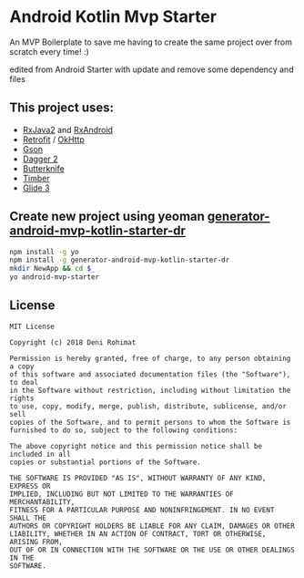 # Android Kotlin Mvp Starter

An MVP Boilerplate to save me having to create the same project over from scratch every time! :)

edited from Android Starter with update and remove some dependency and files

## This project uses:
- [RxJava2](https://github.com/ReactiveX/RxJava) and [RxAndroid](https://github.com/ReactiveX/RxAndroid)
- [Retrofit](http://square.github.io/retrofit/) / [OkHttp](http://square.github.io/okhttp/)
- [Gson](https://github.com/google/gson)
- [Dagger 2](http://google.github.io/dagger/)
- [Butterknife](https://github.com/JakeWharton/butterknife)
- [Timber](https://github.com/JakeWharton/timber)
- [Glide 3](https://github.com/bumptech/glide)

## Create new project using yeoman [generator-android-mvp-kotlin-starter-dr](https://github.com/derohimat/generator-android-mvp-kotlin-starter-dr)
```bash
npm install -g yo
npm install -g generator-android-mvp-kotlin-starter-dr
mkdir NewApp && cd $_
yo android-mvp-starter
```

## License
```
MIT License

Copyright (c) 2018 Deni Rohimat

Permission is hereby granted, free of charge, to any person obtaining a copy
of this software and associated documentation files (the "Software"), to deal
in the Software without restriction, including without limitation the rights
to use, copy, modify, merge, publish, distribute, sublicense, and/or sell
copies of the Software, and to permit persons to whom the Software is
furnished to do so, subject to the following conditions:

The above copyright notice and this permission notice shall be included in all
copies or substantial portions of the Software.

THE SOFTWARE IS PROVIDED "AS IS", WITHOUT WARRANTY OF ANY KIND, EXPRESS OR
IMPLIED, INCLUDING BUT NOT LIMITED TO THE WARRANTIES OF MERCHANTABILITY,
FITNESS FOR A PARTICULAR PURPOSE AND NONINFRINGEMENT. IN NO EVENT SHALL THE
AUTHORS OR COPYRIGHT HOLDERS BE LIABLE FOR ANY CLAIM, DAMAGES OR OTHER
LIABILITY, WHETHER IN AN ACTION OF CONTRACT, TORT OR OTHERWISE, ARISING FROM,
OUT OF OR IN CONNECTION WITH THE SOFTWARE OR THE USE OR OTHER DEALINGS IN THE
SOFTWARE.
```
